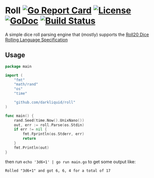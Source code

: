 # Roll [![Go Report Card](https://goreportcard.com/badge/github.com/darkliquid/roll)](https://goreportcard.com/report/github.com/darkliquid/roll) [![License](https://img.shields.io/badge/license-MIT-blue.svg)](https://github.com/darkliquid/roll/blob/master/LICENSE) [![GoDoc](https://godoc.org/github.com/darkliquid/roll?status.svg)](https://godoc.org/github.com/darkliquid/roll) [![Build Status](https://travis-ci.org/darkliquid/roll.svg?branch=master)](https://travis-ci.org/darkliquid/roll)

A simple dice roll parsing engine that (mostly) supports the [Roll20 Dice Rolling Language Specification][1]

## Usage

```go
package main

import (
	"fmt"
	"math/rand"
	"os"
	"time"

	"github.com/darkliquid/roll"
)

func main() {
	rand.Seed(time.Now().UnixNano())
	out, err := roll.Parse(os.Stdin)
	if err != nil {
		fmt.Fprintln(os.Stderr, err)
		return
	}
	fmt.Println(out)
}
```

then run `echo '3d6+1' | go run main.go` to get some output like:

`Rolled "3d6+1" and got 6, 6, 4 for a total of 17`

[1]:https://wiki.roll20.net/Dice_Reference
